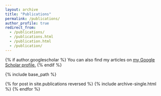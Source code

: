 ```yaml
---
layout: archive
title: "Publications"
permalink: /publications/
author_profile: true
redirect_from: 
  - /publications/
  - /publications.html
  - /publication.html
  - /publication/
---
```


{% if author.googlescholar %}
  You can also find my articles on <u><a href="{{author.googlescholar}}">my Google Scholar profile</a>.</u>
{% endif %}

{% include base_path %}

{% for post in site.publications reversed %}
  {% include archive-single.html %}
{% endfor %}

